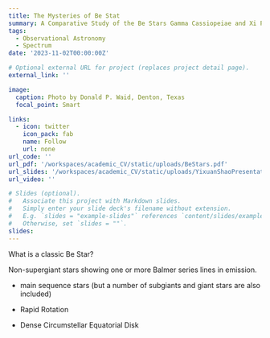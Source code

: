 ```yaml
---
title: The Mysteries of Be Stat
summary: A Comparative Study of the Be Stars Gamma Cassiopeiae and Xi Persei.
tags:
  - Observational Astronomy
  - Spectrum
date: '2023-11-02T00:00:00Z'

# Optional external URL for project (replaces project detail page).
external_link: ''

image:
  caption: Photo by Donald P. Waid, Denton, Texas
  focal_point: Smart

links:
  - icon: twitter
    icon_pack: fab
    name: Follow
    url: none
url_code: ''
url_pdf: '/workspaces/academic_CV/static/uploads/BeStars.pdf'
url_slides: '/workspaces/academic_CV/static/uploads/YixuanShaoPresentation.pptx'
url_video: ''

# Slides (optional).
#   Associate this project with Markdown slides.
#   Simply enter your slide deck's filename without extension.
#   E.g. `slides = "example-slides"` references `content/slides/example-slides.md`.
#   Otherwise, set `slides = ""`.
slides: 
---
```


What is a classic Be Star?

Non-supergiant stars showing one or more Balmer series lines in emission.

- main sequence stars (but a number of subgiants and giant stars are also included)

- Rapid Rotation

- Dense Circumstellar Equatorial Disk
